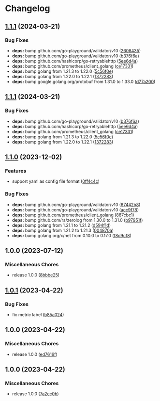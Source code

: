# Changelog

## [1.1.1](https://github.com/soerenschneider/vault-unsealer/compare/v1.1.0...v1.1.1) (2024-03-21)


### Bug Fixes

* **deps:** bump github.com/go-playground/validator/v10 ([2608435](https://github.com/soerenschneider/vault-unsealer/commit/260843569fc5edaffb6217102fed4ea8638a2bf6))
* **deps:** bump github.com/go-playground/validator/v10 ([b376f6a](https://github.com/soerenschneider/vault-unsealer/commit/b376f6a953a65d6523076b108db81792a269ee8c))
* **deps:** bump github.com/hashicorp/go-retryablehttp ([5ee6d4a](https://github.com/soerenschneider/vault-unsealer/commit/5ee6d4a4f89b283cb5f231a8f585fb54334c6fb9))
* **deps:** bump github.com/prometheus/client_golang ([ce17331](https://github.com/soerenschneider/vault-unsealer/commit/ce17331213946f23cdd2b7d675c2b35fdff56837))
* **deps:** bump golang from 1.21.3 to 1.22.0 ([5c56f0e](https://github.com/soerenschneider/vault-unsealer/commit/5c56f0e50fcbcf307a5e7fef3198ce9d51095118))
* **deps:** bump golang from 1.22.0 to 1.22.1 ([1372283](https://github.com/soerenschneider/vault-unsealer/commit/1372283aaa89d2f3e68d099fc7a12530d8c63334))
* **deps:** bump google.golang.org/protobuf from 1.31.0 to 1.33.0 ([d77a200](https://github.com/soerenschneider/vault-unsealer/commit/d77a2001aadc816740e9f3ef4dae4237b3b46fe9))

## [1.1.1](https://github.com/soerenschneider/vault-unsealer/compare/v1.1.0...v1.1.1) (2024-03-21)


### Bug Fixes

* **deps:** bump github.com/go-playground/validator/v10 ([b376f6a](https://github.com/soerenschneider/vault-unsealer/commit/b376f6a953a65d6523076b108db81792a269ee8c))
* **deps:** bump github.com/hashicorp/go-retryablehttp ([5ee6d4a](https://github.com/soerenschneider/vault-unsealer/commit/5ee6d4a4f89b283cb5f231a8f585fb54334c6fb9))
* **deps:** bump github.com/prometheus/client_golang ([ce17331](https://github.com/soerenschneider/vault-unsealer/commit/ce17331213946f23cdd2b7d675c2b35fdff56837))
* **deps:** bump golang from 1.21.3 to 1.22.0 ([5c56f0e](https://github.com/soerenschneider/vault-unsealer/commit/5c56f0e50fcbcf307a5e7fef3198ce9d51095118))
* **deps:** bump golang from 1.22.0 to 1.22.1 ([1372283](https://github.com/soerenschneider/vault-unsealer/commit/1372283aaa89d2f3e68d099fc7a12530d8c63334))

## [1.1.0](https://github.com/soerenschneider/vault-unsealer/compare/v1.0.0...v1.1.0) (2023-12-02)


### Features

* support yaml as config file format ([0ff4c4c](https://github.com/soerenschneider/vault-unsealer/commit/0ff4c4cea88a2ec91842d0c944df5abddfb78bf2))


### Bug Fixes

* **deps:** bump github.com/go-playground/validator/v10 ([67442b8](https://github.com/soerenschneider/vault-unsealer/commit/67442b869c7833c4c30becc46580619850621a42))
* **deps:** bump github.com/go-playground/validator/v10 ([acc9f78](https://github.com/soerenschneider/vault-unsealer/commit/acc9f781038712213c2f57894ca54d5610bea676))
* **deps:** bump github.com/prometheus/client_golang ([887cbc1](https://github.com/soerenschneider/vault-unsealer/commit/887cbc12aa1b1670d77870d4abd8f2add11d654a))
* **deps:** bump github.com/rs/zerolog from 1.30.0 to 1.31.0 ([b97951f](https://github.com/soerenschneider/vault-unsealer/commit/b97951f081e3690978a7e7d00953a31609682174))
* **deps:** bump golang from 1.21.1 to 1.21.2 ([d594f1d](https://github.com/soerenschneider/vault-unsealer/commit/d594f1ddbf45c79c7b7119483ca43e22944d9ff7))
* **deps:** bump golang from 1.21.2 to 1.21.3 ([004870a](https://github.com/soerenschneider/vault-unsealer/commit/004870a6a13f0629e86bf0c07a03cfd80b3b4379))
* **deps:** bump golang.org/x/net from 0.10.0 to 0.17.0 ([f8d9cf8](https://github.com/soerenschneider/vault-unsealer/commit/f8d9cf8b663ac82507685065ee66d8d5e93eda20))

## 1.0.0 (2023-07-12)


### Miscellaneous Chores

* release 1.0.0 ([8bbbe25](https://github.com/soerenschneider/vault-unsealer/commit/8bbbe25ccc0b4eaae1f945caf2d0e1a99d371216))

## [1.0.1](https://github.com/soerenschneider/vault-unsealer/compare/v1.0.0...v1.0.1) (2023-04-22)


### Bug Fixes

* fix metric label ([b85a024](https://github.com/soerenschneider/vault-unsealer/commit/b85a02473c3ee905efdeade7fb729bf1de772ab9))

## 1.0.0 (2023-04-22)


### Miscellaneous Chores

* release 1.0.0 ([ed7616f](https://github.com/soerenschneider/vault-unsealer/commit/ed7616fa40c46f5db1f72805bc4771279bf34d6a))

## 1.0.0 (2023-04-22)


### Miscellaneous Chores

* release 1.0.0 ([7a2ec0b](https://github.com/soerenschneider/vault-unsealer/commit/7a2ec0b7be1b0e06d86f21354db22d87ee4d8dbb))
